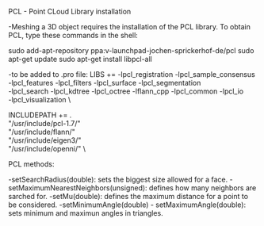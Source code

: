 PCL - Point CLoud Library installation

-Meshing a 3D object requires the installation of the PCL library.
To obtain PCL, type these commands in the shell:

sudo add-apt-repository ppa:v-launchpad-jochen-sprickerhof-de/pcl
sudo apt-get update
sudo apt-get install libpcl-all

-to be added to .pro file:
LIBS += -lpcl_registration -lpcl_sample_consensus -lpcl_features -lpcl_filters -lpcl_surface -lpcl_segmentation \
-lpcl_search -lpcl_kdtree -lpcl_octree -lflann_cpp -lpcl_common -lpcl_io \
-lpcl_visualization \

INCLUDEPATH += . \
               "/usr/include/pcl-1.7/" \
               "/usr/include/flann/" \
               "/usr/include/eigen3/" \
               "/usr/include/openni/" \



PCL methods:

-setSearchRadius(double): sets the biggest size allowed for a face.
-setMaximumNearestNeighbors(unsigned): defines how many neighbors are sarched for.
-setMu(double): defines the maximum distance for a point to be considered.
-setMinimumAngle(double) - setMaximumAngle(double): sets minimum and maximun angles in triangles.
